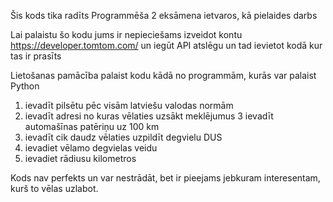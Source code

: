 Šis kods tika radīts Programmēša 2 eksāmena ietvaros, kā pielaides darbs

Lai palaistu šo kodu jums ir nepieciešams izveidot kontu https://developer.tomtom.com/ un iegūt API atslēgu un tad ievietot kodā kur tas ir prasīts

Lietošanas pamācība
palaist kodu kādā no programmām, kurās var palaist Python
1. ievadīt pilsētu pēc visām latviešu valodas normām
2. ievadīt adresi no kuras vēlaties uzsākt meklējumus
3 ievadīt automašīnas patēriņu uz 100 km
4. ievadīt cik daudz vēlaties uzpildīt degvielu DUS
5. ievadiet vēlamo degvielas veidu
6. ievadiet rādiusu kilometros


Kods nav perfekts un var nestrādāt, bet ir pieejams jebkuram interesentam, kurš to vēlas uzlabot.
